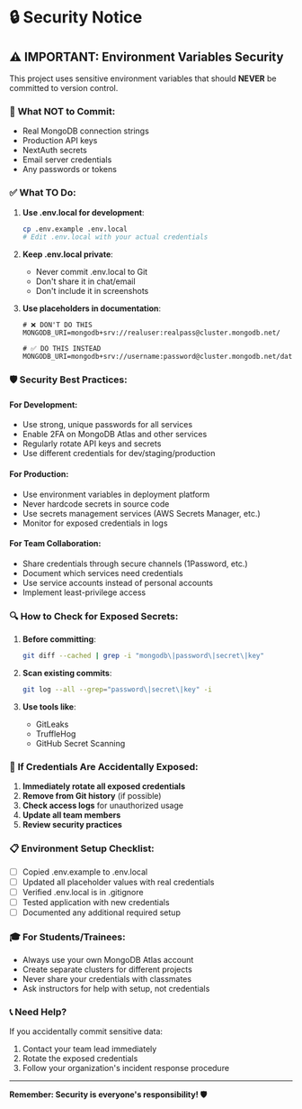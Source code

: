 # 🔒 Security Notice

## ⚠️ **IMPORTANT: Environment Variables Security**

This project uses sensitive environment variables that should **NEVER** be committed to version control.

### 🚫 **What NOT to Commit:**

- Real MongoDB connection strings
- Production API keys
- NextAuth secrets
- Email server credentials
- Any passwords or tokens

### ✅ **What TO Do:**

1. **Use .env.local for development**:
   ```bash
   cp .env.example .env.local
   # Edit .env.local with your actual credentials
   ```

2. **Keep .env.local private**:
   - Never commit .env.local to Git
   - Don't share it in chat/email
   - Don't include it in screenshots

3. **Use placeholders in documentation**:
   ```env
   # ❌ DON'T DO THIS
   MONGODB_URI=mongodb+srv://realuser:realpass@cluster.mongodb.net/

   # ✅ DO THIS INSTEAD
   MONGODB_URI=mongodb+srv://username:password@cluster.mongodb.net/database
   ```

### 🛡️ **Security Best Practices:**

#### **For Development:**
- Use strong, unique passwords for all services
- Enable 2FA on MongoDB Atlas and other services
- Regularly rotate API keys and secrets
- Use different credentials for dev/staging/production

#### **For Production:**
- Use environment variables in deployment platform
- Never hardcode secrets in source code
- Use secrets management services (AWS Secrets Manager, etc.)
- Monitor for exposed credentials in logs

#### **For Team Collaboration:**
- Share credentials through secure channels (1Password, etc.)
- Document which services need credentials
- Use service accounts instead of personal accounts
- Implement least-privilege access

### 🔍 **How to Check for Exposed Secrets:**

1. **Before committing**:
   ```bash
   git diff --cached | grep -i "mongodb\|password\|secret\|key"
   ```

2. **Scan existing commits**:
   ```bash
   git log --all --grep="password\|secret\|key" -i
   ```

3. **Use tools like**:
   - GitLeaks
   - TruffleHog
   - GitHub Secret Scanning

### 🚨 **If Credentials Are Accidentally Exposed:**

1. **Immediately rotate all exposed credentials**
2. **Remove from Git history** (if possible)
3. **Check access logs** for unauthorized usage
4. **Update all team members**
5. **Review security practices**

### 📋 **Environment Setup Checklist:**

- [ ] Copied .env.example to .env.local
- [ ] Updated all placeholder values with real credentials
- [ ] Verified .env.local is in .gitignore
- [ ] Tested application with new credentials
- [ ] Documented any additional required setup

### 🎓 **For Students/Trainees:**

- Always use your own MongoDB Atlas account
- Create separate clusters for different projects
- Never share your credentials with classmates
- Ask instructors for help with setup, not credentials

### 📞 **Need Help?**

If you accidentally commit sensitive data:
1. Contact your team lead immediately
2. Rotate the exposed credentials
3. Follow your organization's incident response procedure

---

**Remember: Security is everyone's responsibility! 🛡️**
